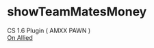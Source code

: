 # showTeamMatesMoney
CS 1.6 Plugin ( AMXX PAWN )<br>
<a href="https://forums.alliedmods.net/showthread.php?t=306569">On Allied</a>
